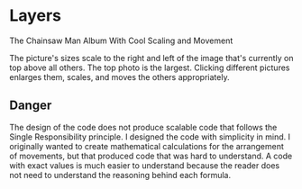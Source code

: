 # Layers

The Chainsaw Man Album With Cool Scaling and Movement

The picture's sizes scale to the right and left of the image that's currently on top above all others. The top photo is the largest. Clicking different pictures enlarges them, scales, and moves the others appropriately.

## Danger

The design of the code does not produce scalable code that follows the Single Responsibility principle. I designed the code with simplicity in mind. I originally wanted to create mathematical calculations for the arrangement of movements, but that produced code that was hard to understand. A code with exact values is much easier to understand because the reader does not need to understand the reasoning behind each formula.
